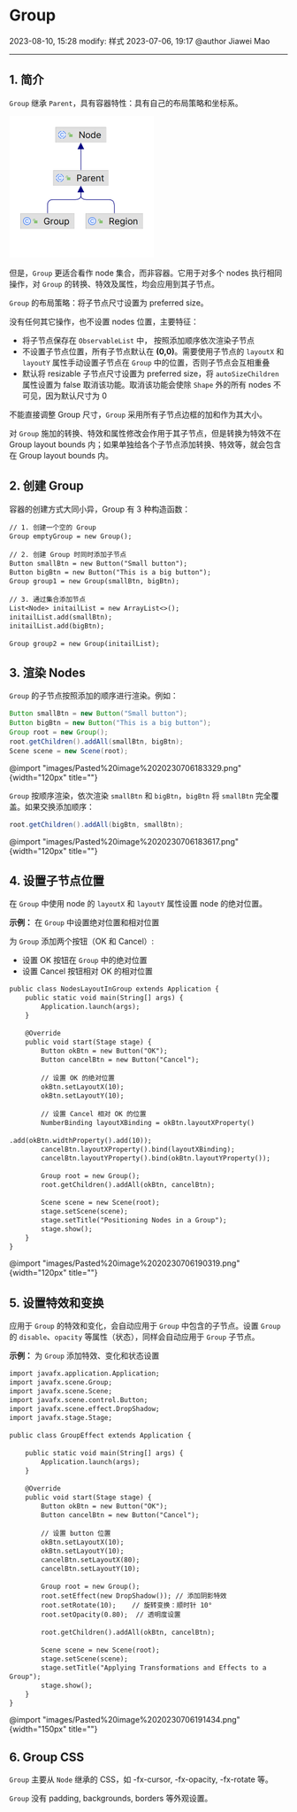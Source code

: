 # Group

2023-08-10, 15:28
modify: 样式
2023-07-06, 19:17
@author Jiawei Mao
****
## 1. 简介

`Group` 继承 `Parent`，具有容器特性：具有自己的布局策略和坐标系。

<img src="images/Pasted%20image%2020230706173058.png" style="zoom:50%;" />

但是，`Group` 更适合看作 node 集合，而非容器。它用于对多个 nodes 执行相同操作，对 `Group` 的转换、特效及属性，均会应用到其子节点。

`Group` 的布局策略：将子节点尺寸设置为 preferred size。

没有任何其它操作，也不设置 nodes 位置，主要特征：

- 将子节点保存在 `ObservableList` 中， 按照添加顺序依次渲染子节点
- 不设置子节点位置，所有子节点默认在 **(0,0)**。需要使用子节点的 `layoutX` 和 `layoutY` 属性手动设置子节点在 `Group` 中的位置，否则子节点会互相重叠
-  默认将 resizable 子节点尺寸设置为 preferred size，将 `autoSizeChildren` 属性设置为 false 取消该功能。取消该功能会使除 `Shape` 外的所有 nodes 不可见，因为默认尺寸为 0

不能直接调整 Group 尺寸，`Group` 采用所有子节点边框的加和作为其大小。

对 `Group` 施加的转换、特效和属性修改会作用于其子节点，但是转换为特效不在 Group layout bounds 内；如果单独给各个子节点添加转换、特效等，就会包含在 Group layout bounds 内。

## 2. 创建 Group

容器的创建方式大同小异，Group 有 3 种构造函数：

```java{.line-numbers}
// 1. 创建一个空的 Group
Group emptyGroup = new Group();

// 2. 创建 Group 时同时添加子节点
Button smallBtn = new Button("Small button");
Button bigBtn = new Button("This is a big button");
Group group1 = new Group(smallBtn, bigBtn);

// 3. 通过集合添加节点
List<Node> initailList = new ArrayList<>();
initailList.add(smallBtn);
initailList.add(bigBtn);

Group group2 = new Group(initailList);
```

## 3. 渲染 Nodes

`Group` 的子节点按照添加的顺序进行渲染。例如：

```java
Button smallBtn = new Button("Small button");
Button bigBtn = new Button("This is a big button");
Group root = new Group();
root.getChildren().addAll(smallBtn, bigBtn);
Scene scene = new Scene(root);
```

@import "images/Pasted%20image%2020230706183329.png" {width="120px" title=""}

`Group` 按顺序渲染，依次渲染 `smallBtn` 和 `bigBtn`，`bigBtn` 将 `smallBtn` 完全覆盖。如果交换添加顺序：

```java
root.getChildren().addAll(bigBtn, smallBtn);
```

@import "images/Pasted%20image%2020230706183617.png" {width="120px" title=""}

## 4. 设置子节点位置

在 `Group` 中使用 node 的 `layoutX` 和 `layoutY` 属性设置 node 的绝对位置。

**示例：** 在 `Group` 中设置绝对位置和相对位置

为 `Group` 添加两个按钮（OK 和 Cancel）:

- 设置 OK 按钮在 `Group` 中的绝对位置
- 设置 Cancel 按钮相对 OK 的相对位置

```java{.line-numbers}
public class NodesLayoutInGroup extends Application {
	public static void main(String[] args) {
		Application.launch(args);
	}

	@Override
	public void start(Stage stage) {
		Button okBtn = new Button("OK");
		Button cancelBtn = new Button("Cancel");

		// 设置 OK 的绝对位置
		okBtn.setLayoutX(10);
		okBtn.setLayoutY(10);

        // 设置 Cancel 相对 OK 的位置
		NumberBinding layoutXBinding = okBtn.layoutXProperty()
                                            .add(okBtn.widthProperty().add(10));
		cancelBtn.layoutXProperty().bind(layoutXBinding);
		cancelBtn.layoutYProperty().bind(okBtn.layoutYProperty());

		Group root = new Group();		
		root.getChildren().addAll(okBtn, cancelBtn);

		Scene scene = new Scene(root);
		stage.setScene(scene);
		stage.setTitle("Positioning Nodes in a Group");
		stage.show();
	}
}
```

@import "images/Pasted%20image%2020230706190319.png" {width="120px" title=""}

## 5. 设置特效和变换

应用于 `Group` 的特效和变化，会自动应用于 `Group` 中包含的子节点。设置 `Group` 的 `disable`、`opacity` 等属性（状态），同样会自动应用于 `Group` 子节点。

**示例：** 为 `Group` 添加特效、变化和状态设置

```java{.line-numbers}
import javafx.application.Application;
import javafx.scene.Group;
import javafx.scene.Scene;
import javafx.scene.control.Button;
import javafx.scene.effect.DropShadow;
import javafx.stage.Stage;

public class GroupEffect extends Application {

    public static void main(String[] args) {
        Application.launch(args);
    }

    @Override
    public void start(Stage stage) {
        Button okBtn = new Button("OK");
        Button cancelBtn = new Button("Cancel");

        // 设置 button 位置
        okBtn.setLayoutX(10);
        okBtn.setLayoutY(10);
        cancelBtn.setLayoutX(80);
        cancelBtn.setLayoutY(10);

        Group root = new Group();
        root.setEffect(new DropShadow()); // 添加阴影特效
        root.setRotate(10);    // 旋转变换：顺时针 10°
        root.setOpacity(0.80);  // 透明度设置

        root.getChildren().addAll(okBtn, cancelBtn);

        Scene scene = new Scene(root);
        stage.setScene(scene);
        stage.setTitle("Applying Transformations and Effects to a Group");
        stage.show();
    }
}
```

@import "images/Pasted%20image%2020230706191434.png" {width="150px" title=""}

## 6. Group CSS

`Group` 主要从 `Node` 继承的 CSS，如 -fx-cursor, -fx-opacity, -fx-rotate 等。

`Group` 没有 padding, backgrounds, borders 等外观设置。
